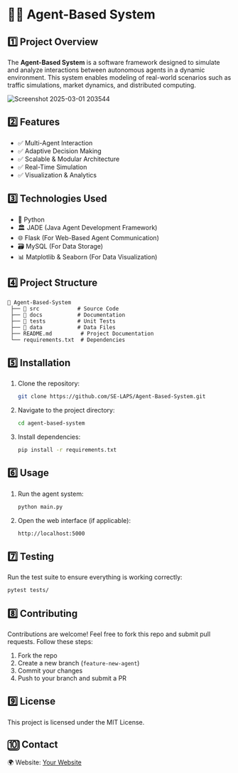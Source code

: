# 👨‍💻 Agent-Based System

## 1️⃣ Project Overview
The **Agent-Based System** is a software framework designed to simulate and analyze interactions between autonomous agents in a dynamic environment. This system enables modeling of real-world scenarios such as traffic simulations, market dynamics, and distributed computing.

![Screenshot 2025-03-01 203544](https://github.com/user-attachments/assets/dcc6c25c-98be-40cd-ba4b-bcd7cf30a85a)

## 2️⃣ Features
- ✅ Multi-Agent Interaction 
- ✅ Adaptive Decision Making 
- ✅ Scalable & Modular Architecture 
- ✅ Real-Time Simulation 
- ✅ Visualization & Analytics 

## 3️⃣ Technologies Used
- 🐍 Python
- 🏛️ JADE (Java Agent Development Framework)
- 🌐 Flask (For Web-Based Agent Communication)
- 🗃️ MySQL (For Data Storage)
- 📊 Matplotlib & Seaborn (For Data Visualization)

## 4️⃣ Project Structure
```
📁 Agent-Based-System
 ├── 📂 src            # Source Code
 ├── 📂 docs           # Documentation
 ├── 📂 tests          # Unit Tests
 ├── 📂 data           # Data Files
 ├── README.md         # Project Documentation
 └── requirements.txt  # Dependencies
```

## 5️⃣ Installation
1. Clone the repository:
   ```sh
   git clone https://github.com/SE-LAPS/Agent-Based-System.git
   ```
2. Navigate to the project directory:
   ```sh
   cd agent-based-system
   ```
3. Install dependencies:
   ```sh
   pip install -r requirements.txt
   ```

## 6️⃣ Usage
1. Run the agent system:
   ```sh
   python main.py
   ```
2. Open the web interface (if applicable):
   ```sh
   http://localhost:5000
   ```

## 7️⃣ Testing
Run the test suite to ensure everything is working correctly:
```sh
pytest tests/
```

## 8️⃣ Contributing
Contributions are welcome! Feel free to fork this repo and submit pull requests. Follow these steps:
1. Fork the repo
2. Create a new branch (`feature-new-agent`)
3. Commit your changes
4. Push to your branch and submit a PR

## 9️⃣ License
This project is licensed under the MIT License.

## 🔟 Contact

🌍 Website: [Your Website](https://codeshow-lapz.web.app)  
